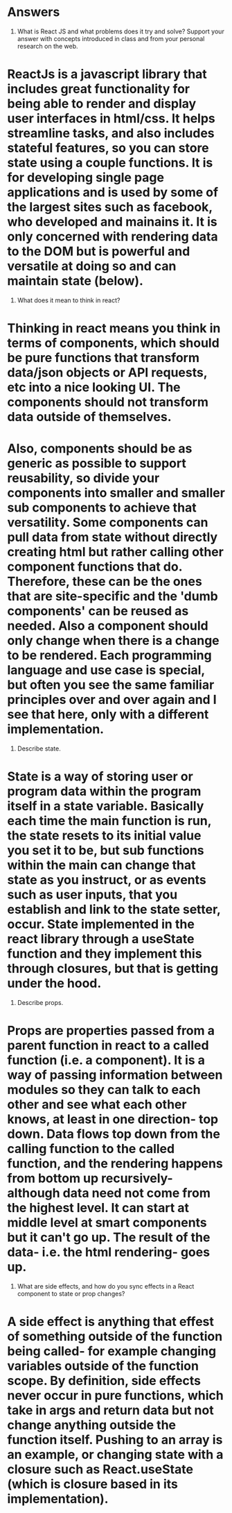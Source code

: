 # Answers

1. What is React JS and what problems does it try and solve? Support your answer with concepts introduced in class and from your personal research on the web.

# ReactJs is a javascript library that includes great functionality for being able to render and display user interfaces in html/css. It helps streamline tasks, and also includes stateful features, so you can store state using a couple functions. It is for developing single page applications and is used by some of the largest sites such as facebook, who developed and mainains it. It is only concerned with rendering data to the DOM but is powerful and versatile at doing so and can maintain state (below).  

1. What does it mean to think in react?

# Thinking in react means you think in terms of components, which should be pure functions that transform data/json objects or API requests, etc into a nice looking UI. The components should not transform data outside of themselves.  

# Also, components should be as generic as possible to support reusability, so divide your components into smaller and smaller sub components to achieve that versatility. Some components can pull data from state without directly creating html but rather calling other component functions that do. Therefore, these can be the ones that are site-specific and the 'dumb components' can be reused as needed. Also a component should only change when there is a change to be rendered. Each programming language and use case is special, but often you see the same familiar principles over and over again and I see that here, only with a different implementation. 

1. Describe state.

# State is a way of storing user or program data within the program itself in a state variable. Basically each time the main function is run, the state resets to its initial value you set it to be, but sub functions within the main can change that state as you instruct, or as events such as user inputs, that you establish and link to the state setter, occur. State implemented in the react library through a useState function and they implement this through closures, but that is getting under the hood.


1. Describe props.

# Props are properties passed from a parent function in react to a called function (i.e. a component). It is a way of passing information between modules so they can talk to each other and see what each other knows, at least in one direction- top down. Data flows top down from the calling function to the called function, and the rendering happens from bottom up recursively- although data need not come from the highest level. It can start at middle level at smart components but it can't go up. The result of the data- i.e. the html rendering- goes up.

1. What are side effects, and how do you sync effects in a React component to state or prop changes?

# A side effect is anything that effest of something outside of the function being called- for example changing variables outside of the function scope. By definition, side effects never occur in pure functions, which take in args and return data but not change anything outside the function itself. Pushing to an array is an example, or changing state with a closure such as React.useState (which is closure based in its implementation). 